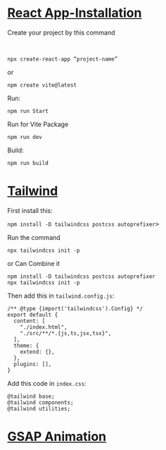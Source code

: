 [**<h1>React App-Installation</h1>**](https://github.com/chinmayakumardas/Reactjs/)
<p>Create your project by this command </p><br>
<pre><code>npx create-react-app “project-name”</code></pre>
or<br>  
<pre><code>npm create vite@latest</code></pre>

Run:<br>
<pre><code>npm run Start</code></pre>
Run for Vite Package<pre><code>npm run dev</code></pre>

Build:<br>
<pre><code>npm run build</code></pre>

[**<h1>Tailwind</h1>**](https://github.com/chinmayakumardas/Reactjs/)
<p>First install this:</p>
<pre><code>npm install -D tailwindcss postcss autoprefixer</code>></pre>

<p>Run the command </p>
<pre><code>npx tailwindcss init -p</code></pre>
or Can Combine it 

<pre><code>npm install -D tailwindcss postcss autoprefixer
npx tailwindcss init -p
</code></pre>
<p>Then add this in <code>tailwind.config.js</code>:</p>
<pre><code>/** @type {import('tailwindcss').Config} */
export default {
  content: [
    "./index.html",
    "./src/**/*.{js,ts,jsx,tsx}",
  ],
  theme: {
    extend: {},
  },
  plugins: [],
}</code></pre>

<p>Add this code in <code>index.css</code>:</p>
<pre><code>@tailwind base;
@tailwind components;
@tailwind utilities;</code></pre>

[**<h1>GSAP Animation</h1>**](https://github.com/chinmayakumardas/Reactjs/)
